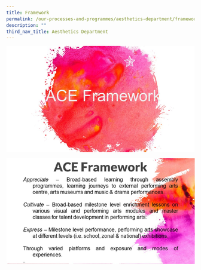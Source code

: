 ```yaml
---
title: Framework
permalink: /our-processes-and-programmes/aesthetics-department/framework
description: ""
third_nav_title: Aesthetics Department
---
```

![](/images/Slide3%20(1).jpg)

![](/images/Slide4%20(1).jpg)